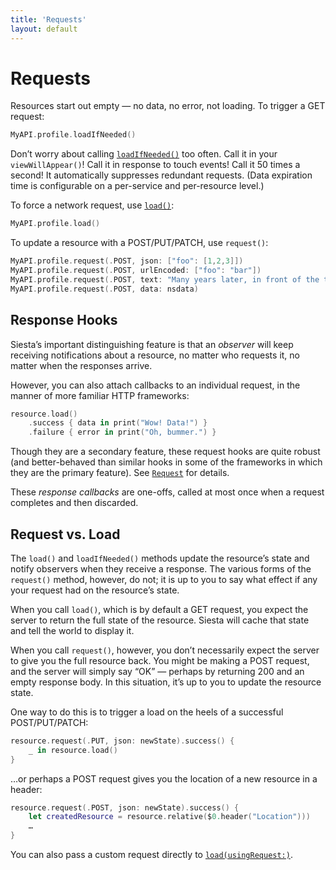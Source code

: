```yaml
---
title: 'Requests'
layout: default
---
```


# Requests

Resources start out empty — no data, no error, not loading. To trigger a GET request:

```swift
MyAPI.profile.loadIfNeeded()
```

Don’t worry about calling [`loadIfNeeded()`](http://bustoutsolutions.github.io/siesta/api/Classes/Resource.html#/s:FC6Siesta8Resource12loadIfNeededFS0_FT_GSqPS_7Request__) too often. Call it in your `viewWillAppear()`! Call it in response to touch events! Call it 50 times a second! It automatically suppresses redundant requests. (Data expiration time is configurable on a per-service and per-resource level.)

To force a network request, use [`load()`](http://bustoutsolutions.github.io/siesta/api/Classes/Resource.html#/s:FC6Siesta8Resource4loadFS0_FT_PS_7Request_):

```swift
MyAPI.profile.load()
```

To update a resource with a POST/PUT/PATCH, use `request()`:

```swift
MyAPI.profile.request(.POST, json: ["foo": [1,2,3]])
MyAPI.profile.request(.POST, urlEncoded: ["foo": "bar"])
MyAPI.profile.request(.POST, text: "Many years later, in front of the terminal...")
MyAPI.profile.request(.POST, data: nsdata)
```

## Response Hooks

Siesta’s important distinguishing feature is that an _observer_ will keep receiving notifications about a resource, no matter who requests it, no matter when the responses arrive.

However, you can also attach callbacks to an individual request, in the manner of more familiar HTTP frameworks:

```swift
resource.load()
    .success { data in print("Wow! Data!") }
    .failure { error in print("Oh, bummer.") }
```

Though they are a secondary feature, these request hooks are quite robust (and better-behaved than similar hooks in some of the frameworks in which they are the primary feature). See [`Request`](http://bustoutsolutions.github.io/siesta/api/Protocols/Request.html) for details.

These _response callbacks_ are one-offs, called at most once when a request completes and then discarded.

## Request vs. Load

The `load()` and `loadIfNeeded()` methods update the resource’s state and notify observers when they receive a response. The various forms of the `request()` method, however, do not; it is up to you to say what effect if any your request had on the resource’s state.

When you call `load()`, which is by default a GET request, you expect the server to return the full state of the resource. Siesta will cache that state and tell the world to display it.

When you call `request()`, however, you don’t necessarily expect the server to give you the full resource back. You might be making a POST request, and the server will simply say “OK” — perhaps by returning 200 and an empty response body. In this situation, it’s up to you to update the resource state.

One way to do this is to trigger a load on the heels of a successful POST/PUT/PATCH:

```swift
resource.request(.PUT, json: newState).success() {
    _ in resource.load()
}
```

…or perhaps a POST request gives you the location of a new resource in a header:

```swift
resource.request(.POST, json: newState).success() {
    let createdResource = resource.relative($0.header("Location")))
    …
}
```

You can also pass a custom request directly to [`load(usingRequest:)`](http://bustoutsolutions.github.io/siesta/api/Classes/Resource.html#/s:FC6Siesta8Resource4loadFS0_FT12usingRequestPS_7Request__PS1__).